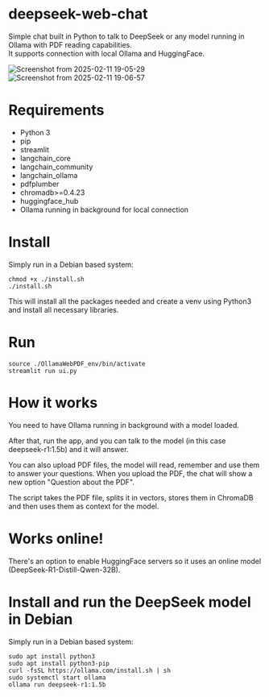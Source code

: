 # deepseek-web-chat
Simple chat built in Python to talk to DeepSeek or any model running in Ollama with PDF reading capabilities.  
It supports connection with local Ollama and HuggingFace.

![Screenshot from 2025-02-11 19-05-29](https://github.com/user-attachments/assets/0d390654-9a66-43af-ba85-06a43b50d5dd)
![Screenshot from 2025-02-11 19-06-57](https://github.com/user-attachments/assets/2f42a46c-3795-4b32-89fa-9d00c2fc0a56)


# Requirements
- Python 3
- pip
- streamlit
- langchain_core
- langchain_community
- langchain_ollama
- pdfplumber
- chromadb>=0.4.23
- huggingface_hub
- Ollama running in background for local connection

# Install
Simply run in a Debian based system:
```
chmod +x ./install.sh
./install.sh
```
This will install all the packages needed and create a venv using Python3 and install all necessary libraries.

# Run
```
source ./OllamaWebPDF_env/bin/activate
streamlit run ui.py
```

# How it works
You need to have Ollama running in background with a model loaded.

After that, run the app, and you can talk to the model (in this case deepseek-r1:1.5b) and it will answer.

You can also upload PDF files, the model will read, remember and use them to answer your questions. When you upload the PDF, the chat will show a new option "Question about the PDF".

The script takes the PDF file, splits it in vectors, stores them in ChromaDB and then uses them as context for the model.

# Works online!
There's an option to enable HuggingFace servers so it uses an online model (DeepSeek-R1-Distill-Qwen-32B).

# Install and run the DeepSeek model in Debian
Simply run in a Debian based system:
```
sudo apt install python3
sudo apt install python3-pip
curl -fsSL https://ollama.com/install.sh | sh
sudo systemctl start ollama
ollama run deepseek-r1:1.5b
```
